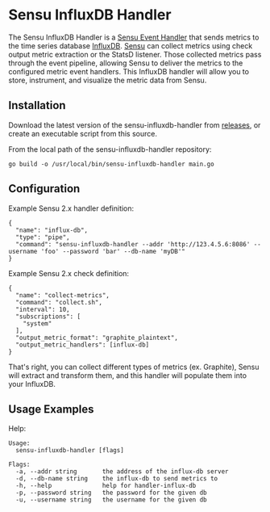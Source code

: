 # Sensu InfluxDB Handler

The Sensu InfluxDB Handler is a [Sensu Event Handler][3] that sends metrics to
the time series database [InfluxDB][2]. [Sensu][1] can collect metrics using
check output metric extraction or the StatsD listener. Those collected metrics
pass through the event pipeline, allowing Sensu to deliver the metrics to the
configured metric event handlers. This InfluxDB handler will allow you to
store, instrument, and visualize the metric data from Sensu.

## Installation

Download the latest version of the sensu-influxdb-handler from [releases][4],
or create an executable script from this source.

From the local path of the sensu-influxdb-handler repository:
```
go build -o /usr/local/bin/sensu-influxdb-handler main.go
```

## Configuration

Example Sensu 2.x handler definition:
```
{
  "name": "influx-db",
  "type": "pipe",
  "command": "sensu-influxdb-handler --addr 'http://123.4.5.6:8086' --username 'foo' --password 'bar' --db-name 'myDB'"
}
```

Example Sensu 2.x check definition:
```
{
  "name": "collect-metrics",
  "command": "collect.sh",
  "interval": 10,
  "subscriptions": [
    "system"
  ],
  "output_metric_format": "graphite_plaintext",
  "output_metric_handlers": [influx-db]
}
```
That's right, you can collect different types of metrics (ex. Graphite), Sensu
will extract and transform them, and this handler will populate them into your
InfluxDB.

## Usage Examples

Help:
```
Usage:
  sensu-influxdb-handler [flags]

Flags:
  -a, --addr string       the address of the influx-db server
  -d, --db-name string    the influx-db to send metrics to
  -h, --help              help for handler-influx-db
  -p, --password string   the password for the given db
  -u, --username string   the username for the given db
```

[1]: https://github.com/sensu/sensu-go
[2]: https://github.com/influxdata/influxdb
[3]: https://docs.sensu.io/sensu-core/2.0/reference/handlers/#how-do-sensu-handlers-work
[4]: https://github.com/nikkiki/sensu-influxdb-handler/releases
